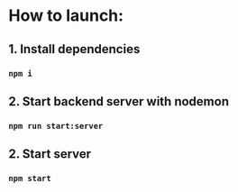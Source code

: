 # How to launch:

## 1. Install dependencies

### `npm i`

## 2. Start backend server with nodemon

### `npm run start:server`

## 2. Start server

### `npm start`
